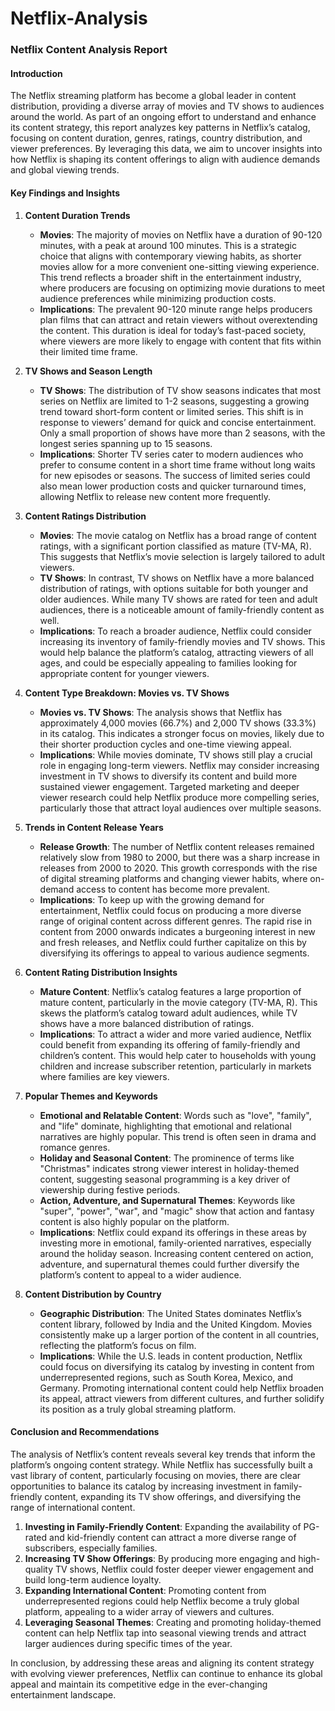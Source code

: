 # Netflix-Analysis

### Netflix Content Analysis Report

#### Introduction
The Netflix streaming platform has become a global leader in content distribution, providing a diverse array of movies and TV shows to audiences around the world. As part of an ongoing effort to understand and enhance its content strategy, this report analyzes key patterns in Netflix’s catalog, focusing on content duration, genres, ratings, country distribution, and viewer preferences. By leveraging this data, we aim to uncover insights into how Netflix is shaping its content offerings to align with audience demands and global viewing trends.

#### Key Findings and Insights

1. **Content Duration Trends**
   - **Movies**: The majority of movies on Netflix have a duration of 90-120 minutes, with a peak at around 100 minutes. This is a strategic choice that aligns with contemporary viewing habits, as shorter movies allow for a more convenient one-sitting viewing experience. This trend reflects a broader shift in the entertainment industry, where producers are focusing on optimizing movie durations to meet audience preferences while minimizing production costs. 
   - **Implications**: The prevalent 90-120 minute range helps producers plan films that can attract and retain viewers without overextending the content. This duration is ideal for today’s fast-paced society, where viewers are more likely to engage with content that fits within their limited time frame.

2. **TV Shows and Season Length**
   - **TV Shows**: The distribution of TV show seasons indicates that most series on Netflix are limited to 1-2 seasons, suggesting a growing trend toward short-form content or limited series. This shift is in response to viewers’ demand for quick and concise entertainment. Only a small proportion of shows have more than 2 seasons, with the longest series spanning up to 15 seasons.
   - **Implications**: Shorter TV series cater to modern audiences who prefer to consume content in a short time frame without long waits for new episodes or seasons. The success of limited series could also mean lower production costs and quicker turnaround times, allowing Netflix to release new content more frequently.

3. **Content Ratings Distribution**
   - **Movies**: The movie catalog on Netflix has a broad range of content ratings, with a significant portion classified as mature (TV-MA, R). This suggests that Netflix’s movie selection is largely tailored to adult viewers.
   - **TV Shows**: In contrast, TV shows on Netflix have a more balanced distribution of ratings, with options suitable for both younger and older audiences. While many TV shows are rated for teen and adult audiences, there is a noticeable amount of family-friendly content as well.
   - **Implications**: To reach a broader audience, Netflix could consider increasing its inventory of family-friendly movies and TV shows. This would help balance the platform’s catalog, attracting viewers of all ages, and could be especially appealing to families looking for appropriate content for younger viewers.

4. **Content Type Breakdown: Movies vs. TV Shows**
   - **Movies vs. TV Shows**: The analysis shows that Netflix has approximately 4,000 movies (66.7%) and 2,000 TV shows (33.3%) in its catalog. This indicates a stronger focus on movies, likely due to their shorter production cycles and one-time viewing appeal. 
   - **Implications**: While movies dominate, TV shows still play a crucial role in engaging long-term viewers. Netflix may consider increasing investment in TV shows to diversify its content and build more sustained viewer engagement. Targeted marketing and deeper viewer research could help Netflix produce more compelling series, particularly those that attract loyal audiences over multiple seasons.

5. **Trends in Content Release Years**
   - **Release Growth**: The number of Netflix content releases remained relatively slow from 1980 to 2000, but there was a sharp increase in releases from 2000 to 2020. This growth corresponds with the rise of digital streaming platforms and changing viewer habits, where on-demand access to content has become more prevalent.
   - **Implications**: To keep up with the growing demand for entertainment, Netflix could focus on producing a more diverse range of original content across different genres. The rapid rise in content from 2000 onwards indicates a burgeoning interest in new and fresh releases, and Netflix could further capitalize on this by diversifying its offerings to appeal to various audience segments.

6. **Content Rating Distribution Insights**
   - **Mature Content**: Netflix’s catalog features a large proportion of mature content, particularly in the movie category (TV-MA, R). This skews the platform’s catalog toward adult audiences, while TV shows have a more balanced distribution of ratings.
   - **Implications**: To attract a wider and more varied audience, Netflix could benefit from expanding its offering of family-friendly and children’s content. This would help cater to households with young children and increase subscriber retention, particularly in markets where families are key viewers.

7. **Popular Themes and Keywords**
   - **Emotional and Relatable Content**: Words such as "love", "family", and "life" dominate, highlighting that emotional and relational narratives are highly popular. This trend is often seen in drama and romance genres.
   - **Holiday and Seasonal Content**: The prominence of terms like "Christmas" indicates strong viewer interest in holiday-themed content, suggesting seasonal programming is a key driver of viewership during festive periods.
   - **Action, Adventure, and Supernatural Themes**: Keywords like "super", "power", "war", and "magic" show that action and fantasy content is also highly popular on the platform.
   - **Implications**: Netflix could expand its offerings in these areas by investing more in emotional, family-oriented narratives, especially around the holiday season. Increasing content centered on action, adventure, and supernatural themes could further diversify the platform’s content to appeal to a wider audience.

8. **Content Distribution by Country**
   - **Geographic Distribution**: The United States dominates Netflix’s content library, followed by India and the United Kingdom. Movies consistently make up a larger portion of the content in all countries, reflecting the platform’s focus on film.
   - **Implications**: While the U.S. leads in content production, Netflix could focus on diversifying its catalog by investing in content from underrepresented regions, such as South Korea, Mexico, and Germany. Promoting international content could help Netflix broaden its appeal, attract viewers from different cultures, and further solidify its position as a truly global streaming platform.

#### Conclusion and Recommendations

The analysis of Netflix’s content reveals several key trends that inform the platform’s ongoing content strategy. While Netflix has successfully built a vast library of content, particularly focusing on movies, there are clear opportunities to balance its catalog by increasing investment in family-friendly content, expanding its TV show offerings, and diversifying the range of international content.

1. **Investing in Family-Friendly Content**: Expanding the availability of PG-rated and kid-friendly content can attract a more diverse range of subscribers, especially families.
2. **Increasing TV Show Offerings**: By producing more engaging and high-quality TV shows, Netflix could foster deeper viewer engagement and build long-term audience loyalty.
3. **Expanding International Content**: Promoting content from underrepresented regions could help Netflix become a truly global platform, appealing to a wider array of viewers and cultures.
4. **Leveraging Seasonal Themes**: Creating and promoting holiday-themed content can help Netflix tap into seasonal viewing trends and attract larger audiences during specific times of the year.

In conclusion, by addressing these areas and aligning its content strategy with evolving viewer preferences, Netflix can continue to enhance its global appeal and maintain its competitive edge in the ever-changing entertainment landscape.
